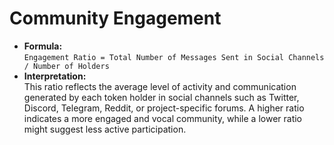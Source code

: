 # Community Engagement

* **Formula:**\
  `Engagement Ratio = Total Number of Messages Sent in Social Channels / Number of Holders`
* **Interpretation:**\
  This ratio reflects the average level of activity and communication generated by each token holder in social channels such as Twitter, Discord, Telegram, Reddit, or project-specific forums. A higher ratio indicates a more engaged and vocal community, while a lower ratio might suggest less active participation.
